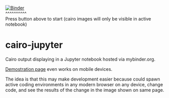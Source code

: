 [![Binder](http://mybinder.org/badge.svg)](http://mybinder.org/repo/fomightez/cairo-jupyter)  
^^^^^^^^^^  
Press button above to start (cairo images will only be visible in active notebook)


# cairo-jupyter

Cairo output displaying in a Jupyter notebook hosted via mybinder.org.

[Demostration page](http://mybinder.org/repo/fomightez/cairo-jupyter) even works on mobile devices.

The idea is that this may make development easier because could spawn active coding environments in any modern browser on any device, change code, and see the results of the change in the image shown on same page.
